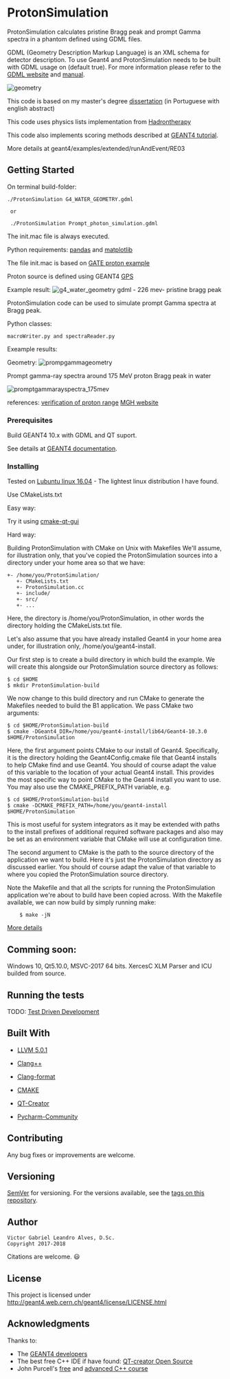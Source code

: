 # ProtonSimulation
ProtonSimulation calculates pristine Bragg peak and prompt Gamma spectra in a phantom defined using GDML files.

GDML (Geometry Description Markup Language) is an XML schema for detector description.
To use Geant4 and ProtonSimulation needs to be built with GDML usage on (default true). For more
information please refer to the [GDML website](http://gdml.web.cern.ch/GDML) and
[manual](http://gdml.web.cern.ch/GDML/doc/GDMLmanual.pdf).

![geometry](https://user-images.githubusercontent.com/6777517/34076063-a55b0aa8-e2c1-11e7-927b-f9782534b38e.jpg)

This code is based on my master's degree [dissertation](http://www1.inca.gov.br/pqrt/download/trab/dissertacao_mestrado_victor_gabriel_leandro_alves.pdf) (in Portuguese with english abstract)

This code uses physics lists implementation from [Hadrontherapy](https://twiki.cern.ch/twiki/bin/view/Geant4/AdvancedExamplesHadrontherapy)

This code also implements scoring methods described at [GEANT4 tutorial](http://geant4.slac.stanford.edu/SLACTutorial14/Scoring1.pdf).

More details at geant4/examples/extended/runAndEvent/RE03

## Getting Started
On terminal build-folder:

    ./ProtonSimulation G4_WATER_GEOMETRY.gdml
     
     or 
     
     ./ProtonSimulation Prompt_photon_simulation.gdml


The init.mac file is always executed.  
     
Python requirements: [pandas](https://pandas.pydata.org/) and [matplotlib](https://matplotlib.org/)

The file init.mac is based on [GATE proton example](https://dsarrut.gitbooks.io/gate-exercises/content/ex3.html)

Proton source is defined using GEANT4 [GPS](http://nngroup.physics.sunysb.edu/captain/reference/master/detSim/dox/detSimGPS.html)

Example result:
![g4_water_geometry gdml - 226 mev- pristine bragg peak](https://user-images.githubusercontent.com/6777517/34075937-409cef8a-e2be-11e7-8cdd-fc9772981484.jpg)

ProtonSimulation code can be used to simulate prompt Gamma spectra at Bragg peak. 

Python classes:
    
    macroWriter.py and spectraReader.py
    
Exeample results:

Geometry:
    ![prompgammageometry](https://user-images.githubusercontent.com/6777517/35195840-70315552-feb0-11e7-8cab-e69f70562b6f.jpg)


Prompt gamma-ray spectra around 175 MeV proton Bragg peak in water

   ![promptgammarayspectra_175mev](https://user-images.githubusercontent.com/6777517/35195851-98fbdc82-feb0-11e7-8be6-79e6ab2b721c.jpg)

   
references: [verification of proton range](http://iopscience.iop.org/article/10.1088/0031-9155/59/23/7089/pdf)
            [MGH website](https://gray.mgh.harvard.edu/research/imaging/246-prompt-gamma)

### Prerequisites

Build GEANT4 10.x with GDML and QT suport.

See details at [GEANT4 documentation](https://geant4.web.cern.ch/geant4/UserDocumentation/UsersGuides/InstallationGuide/html/ch02.html).

### Installing

Tested on [Lubuntu linux 16.04](http://lubuntu.net/) - The lightest linux distribution I have found.

Use CMakeLists.txt

Easy way:

Try it using [cmake-qt-gui](https://launchpad.net/ubuntu/xenial/+package/cmake-qt-gui)

Hard way:

Building ProtonSimulation with CMake on Unix with Makefiles
We'll assume, for illustration only, that you've copied the ProtonSimulation sources into a directory under your home area so that we have:

    +- /home/you/ProtonSimulation/
       +- CMakeLists.txt
       +- ProtonSimulation.cc
       +- include/
       +- src/
       +- ...

Here, the directory is /home/you/ProtonSimulation, in other words the directory holding the CMakeLists.txt file.

Let's also assume that you have already installed Geant4 in your home area under, for illustration only, /home/you/geant4-install.

Our first step is to create a build directory in which build the example. We will create this alongside our ProtonSimulation source directory as follows:

    $ cd $HOME
    $ mkdir ProtonSimulation-build

We now change to this build directory and run CMake to generate the Makefiles needed to build the B1 application. We pass CMake two arguments:

    $ cd $HOME/ProtonSimulation-build
    $ cmake -DGeant4_DIR=/home/you/geant4-install/lib64/Geant4-10.3.0 $HOME/ProtonSimulation

Here, the first argument points CMake to our install of Geant4. Specifically, it is the directory holding the Geant4Config.cmake file that Geant4 installs to help CMake find and use Geant4. You should of course adapt the value of this variable to the location of your actual Geant4 install. This provides the most specific way to point CMake to the Geant4 install you want to use. You may also use the CMAKE_PREFIX_PATH variable, e.g.

    $ cd $HOME/ProtonSimulation-build
    $ cmake -DCMAKE_PREFIX_PATH=/home/you/geant4-install $HOME/ProtonSimulation

This is most useful for system integrators as it may be extended with paths to the install prefixes of additional required software packages and also may be set as an environment variable that CMake will use at configuration time.

The second argument to CMake is the path to the source directory of the application we want to build. Here it's just the ProtonSimulation directory as discussed earlier. You should of course adapt the value of that variable to where you copied the ProtonSimulation source directory.

Note the Makefile and that all the scripts for running the ProtonSimulation application we're about to build have been copied across. With the Makefile available, we can now build by simply running make:

        $ make -jN

[More details](https://geant4.web.cern.ch/geant4/UserDocumentation/UsersGuides/ForApplicationDeveloper/html/ch02s08.html)

##  Comming soon: 

Windows 10, Qt5.10.0, MSVC-2017 64 bits. XercesC XLM Parser and ICU builded from source.  

## Running the tests

TODO: [Test Driven Development](http://agiledata.org/essays/tdd.html)

## Built With
* [LLVM 5.0.1](http://llvm.org/)
* [Clang++](http://clang.llvm.org/)
* [Clang-format](https://clang.llvm.org/docs/ClangFormat.html)
* [CMAKE](https://cmake.org/)
* [QT-Creator](https://en.wikipedia.org/wiki/Qt_Creator)

* [Pycharm-Community](https://www.jetbrains.com/pycharm/)

## Contributing

Any bug fixes or improvements are welcome.

## Versioning

[SemVer](http://semver.org/) for versioning. For the versions available, see the [tags on this repository](https://github.com/your/project/tags).

## Author
    Victor Gabriel Leandro Alves, D.Sc.
    Copyright 2017-2018
   
Citations are welcome. :smiley:

## License

This project is licensed under http://geant4.web.cern.ch/geant4/license/LICENSE.html

## Acknowledgments

Thanks to:
* The [GEANT4 developers](http://geant4.web.cern.ch/geant4/collaboration/contacts.shtml)
* The best free C++ IDE if have found: [QT-creator Open Source](https://www.qt.io/download-qt-for-application-development)
* John Purcell's [free](https://www.udemy.com/free-learn-c-tutorial-beginners/) and [advanced C++ course](https://www.udemy.com/learn-advanced-c-programming/)
